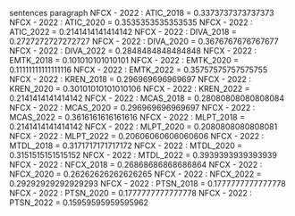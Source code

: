 sentences
paragraph
NFCX - 2022 : ATIC_2018 = 0.3373737373737373
NFCX - 2022 : ATIC_2020 = 0.3535353535353535
NFCX - 2022 : ATIC_2022 = 0.2141414141414142
NFCX - 2022 : DIVA_2018 = 0.2727272727272727
NFCX - 2022 : DIVA_2020 = 0.3676767676767677
NFCX - 2022 : DIVA_2022 = 0.2848484848484848
NFCX - 2022 : EMTK_2018 = 0.101010101010101
NFCX - 2022 : EMTK_2020 = 0.11111111111111116
NFCX - 2022 : EMTK_2022 = 0.35757575757575755
NFCX - 2022 : KREN_2018 = 0.296969696969697
NFCX - 2022 : KREN_2020 = 0.30101010101010106
NFCX - 2022 : KREN_2022 = 0.2141414141414142
NFCX - 2022 : MCAS_2018 = 0.28080808080808084
NFCX - 2022 : MCAS_2020 = 0.296969696969697
NFCX - 2022 : MCAS_2022 = 0.3616161616161616
NFCX - 2022 : MLPT_2018 = 0.2141414141414142
NFCX - 2022 : MLPT_2020 = 0.2080808080808081
NFCX - 2022 : MLPT_2022 = 0.20606060606060606
NFCX - 2022 : MTDL_2018 = 0.3171717171717172
NFCX - 2022 : MTDL_2020 = 0.3151515151515152
NFCX - 2022 : MTDL_2022 = 0.3939393939393939
NFCX - 2022 : NFCX_2018 = 0.26868686868686864
NFCX - 2022 : NFCX_2020 = 0.26262626262626265
NFCX - 2022 : NFCX_2022 = 0.29292929292929293
NFCX - 2022 : PTSN_2018 = 0.1777777777777778
NFCX - 2022 : PTSN_2020 = 0.1777777777777778
NFCX - 2022 : PTSN_2022 = 0.15959595959595962
